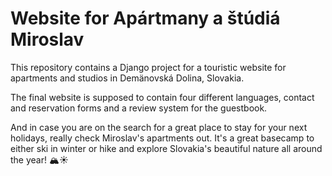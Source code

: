 # Website for Apártmany a štúdiá Miroslav
This repository contains a Django project for a touristic website for apartments and studios in Demänovská Dolina, Slovakia.

The final website is supposed to contain four different languages, contact and reservation forms and a review system for the guestbook.

And in case you are on the search for a great place to stay for your next holidays, really check Miroslav's apartments out. It's a great basecamp to either ski in winter or hike and explore Slovakia's beautiful nature all around the year! 🏔☀️
